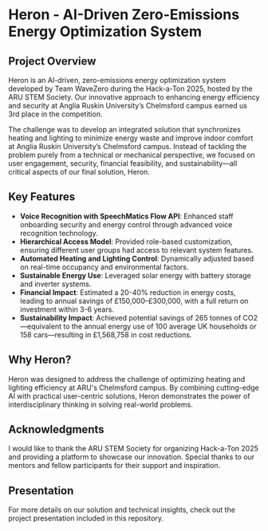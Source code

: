 # Heron - AI-Driven Zero-Emissions Energy Optimization System

## Project Overview
Heron is an AI-driven, zero-emissions energy optimization system developed by Team WaveZero during the Hack-a-Ton 2025, hosted by the ARU STEM Society. Our innovative approach to enhancing energy efficiency and security at Anglia Ruskin University’s Chelmsford campus earned us 3rd place in the competition.

The challenge was to develop an integrated solution that synchronizes heating and lighting to minimize energy waste and improve indoor comfort at Anglia Ruskin University’s Chelmsford campus. Instead of tackling the problem purely from a technical or mechanical perspective, we focused on user engagement, security, financial feasibility, and sustainability—all critical aspects of our final solution, Heron.

## Key Features
- **Voice Recognition with SpeechMatics Flow API**: Enhanced staff onboarding security and energy control through advanced voice recognition technology.
- **Hierarchical Access Model**: Provided role-based customization, ensuring different user groups had access to relevant system features.
- **Automated Heating and Lighting Control**: Dynamically adjusted based on real-time occupancy and environmental factors.
- **Sustainable Energy Use**: Leveraged solar energy with battery storage and inverter systems.
- **Financial Impact**: Estimated a 20-40% reduction in energy costs, leading to annual savings of £150,000–£300,000, with a full return on investment within 3-6 years.
- **Sustainability Impact**: Achieved potential savings of 265 tonnes of CO2—equivalent to the annual energy use of 100 average UK households or 158 cars—resulting in £1,568,758 in cost reductions.

## Why Heron?
Heron was designed to address the challenge of optimizing heating and lighting efficiency at ARU's Chelmsford campus. By combining cutting-edge AI with practical user-centric solutions, Heron demonstrates the power of interdisciplinary thinking in solving real-world problems.

## Acknowledgments
I would like to thank the ARU STEM Society for organizing Hack-a-Ton 2025 and providing a platform to showcase our innovation. Special thanks to our mentors and fellow participants for their support and inspiration.

## Presentation
For more details on our solution and technical insights, check out the project presentation included in this repository.
